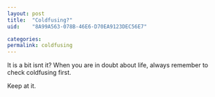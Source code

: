 ```yaml
---
layout: post
title:  "Coldfusing?"
uid:	"8A99A563-078B-46E6-D70EA9123DEC56E7"

categories: 
permalink: coldfusing
---
```

It is a bit isnt it? When you are in doubt about life, always remember to check coldfusing first.

Keep at it.